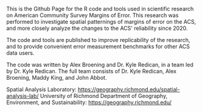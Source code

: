 This is the Github Page for the R code and tools used in scientific research on American Community Survey Margins of Error.
This research was performed to investigate spatial patternings of margins of error on the ACS, and more closely analyze the changes to the ACS' reliability since 2020. 

The code and tools are published to improve replicability of the research, and to provide convenient error measurement benchmarks for other ACS data users.


The code was written by Alex Broening and Dr. Kyle Redican, in a team led by Dr. Kyle Redican. The full team consists of Dr. Kyle Redican, Alex Broening, Maddy King, and John Abbot.

Spatial Analysis Laboratory: https://geography.richmond.edu/spatial-analysis-lab/
University of Richmond Department of Geography, Environment, and Sustainability: https://geography.richmond.edu/
